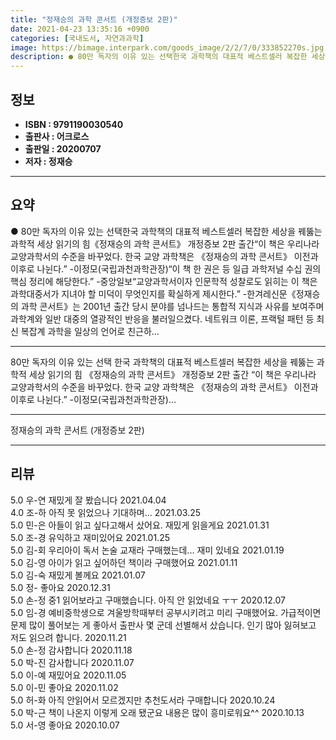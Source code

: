 ```yaml
---
title: "정재승의 과학 콘서트 (개정증보 2판)"
date: 2021-04-23 13:35:16 +0900
categories: [국내도서, 자연과과학]
image: https://bimage.interpark.com/goods_image/2/2/7/0/333852270s.jpg
description: ● 80만 독자의 이유 있는 선택한국 과학책의 대표적 베스트셀러 복잡한 세상을 꿰뚫는 과학적 세상 읽기의 힘《정재승의 과학 콘서트》 개정증보 2판 출간“이 책은 우리나라 교양과학서의 수준을 바꾸었다. 한국 교양 과학책은 《정재승의 과학 콘서트》 이전과 이후로 나뉜다.” -이정모(국립과
---
```


## **정보**

- **ISBN : 9791190030540**
- **출판사 : 어크로스**
- **출판일 : 20200707**
- **저자 : 정재승**

------



## **요약**

●  80만 독자의 이유 있는 선택한국 과학책의 대표적 베스트셀러 복잡한 세상을 꿰뚫는 과학적 세상 읽기의 힘《정재승의 과학 콘서트》 개정증보 2판 출간“이 책은 우리나라 교양과학서의 수준을 바꾸었다. 한국 교양 과학책은 《정재승의 과학 콘서트》 이전과 이후로 나뉜다.” -이정모(국립과천과학관장)“이 책 한 권은  등 일급 과학저널 수십 권의 핵심 정리에 해당한다.” -중앙일보“교양과학서이자 인문학적 성찰로도 읽히는 이 책은 과학대중서가 지녀야 할 미덕이 무엇인지를 확실하게 제시한다.” -한겨레신문《정재승의 과학 콘서트》는 2001년 출간 당시 분야를 넘나드는 통합적 지식과 사유를 보여주며 과학계와 일반 대중의 열광적인 반응을 불러일으켰다. 네트워크 이론, 프랙털 패턴 등 최신 복잡계 과학을 일상의 언어로 친근하...

------

80만 독자의 이유 있는 선택
한국 과학책의 대표적 베스트셀러 
복잡한 세상을 꿰뚫는 과학적 세상 읽기의 힘
《정재승의 과학 콘서트》 개정증보 2판 출간
“이 책은 우리나라 교양과학서의 수준을 바꾸었다. 한국 교양 과학책은 《정재승의 과학 콘서트》 이전과 이후로 나뉜다.” -이정모(국립과천과학관장)... 

------


정재승의 과학 콘서트 (개정증보 2판) 

------


## **리뷰** 

5.0 우-연 재밌게 잘 봤습니다  2021.04.04 <br/>4.0 조-하 아직 못 읽었으나 기대하며... 2021.03.25 <br/>5.0 민-은 아들이 읽고 싶다고해서 샀어요. 재밌게 읽을게요 2021.01.31 <br/>5.0 조-경 유익하고 재미있어요  2021.01.25 <br/>5.0 김-회 우리아이 독서 논술 교재라 구매했는데... 재미 있네요 2021.01.19 <br/>5.0 김-영 아이가 읽고 싶어하던 책이라 구매했어요  2021.01.11 <br/>5.0 김-숙 재밌게 볼께요 2021.01.07 <br/>5.0 정- 좋아요  2020.12.31 <br/>5.0 손-정 중1 읽어보라고 구매했습니다. 아직 안 읽었네요 ㅜㅜ 2020.12.07 <br/>5.0 임-경 예비중학생으로 겨울방학때부터 공부시키려고 미리 구매했어요. 가급적이면 문제 많이 풀어보는 게 좋아서 출판사 몇 군데 선별해서 샀습니다. 인기 많아 잃혀보고 저도 읽으려 합니다. 2020.11.21 <br/>5.0 손-정 감사합니다 2020.11.18 <br/>5.0 박-진 감사합니다 2020.11.07 <br/>5.0 이-예 재밌어요  2020.11.05 <br/>5.0 이-민 좋아요 2020.11.02 <br/>5.0 허-화 아직 안읽어서 모르겠지만 추천도서라 구매합니다 2020.10.24 <br/>5.0 박-근 책이 나온지 이렇게 오래 됐군요 내용은 많이 흥미로워요^^ 2020.10.13 <br/>5.0 서-영 좋아요 2020.10.07 <br/>